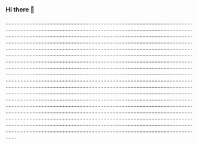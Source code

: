 ### Hi there 👋

...............................................................................................................................................................................................................................................................................................................................................................................................................................................................................................................................................................................................................................................................................................................................................................................................................................................................................................................................................................................................................................................................................................................................................................................................................................................................................................................................................................................................................................................................................................................................................................................................................................................................................................................................................................................................................................................................................................................................................................................................................................................................................................................................................................................................................................................................................................................................